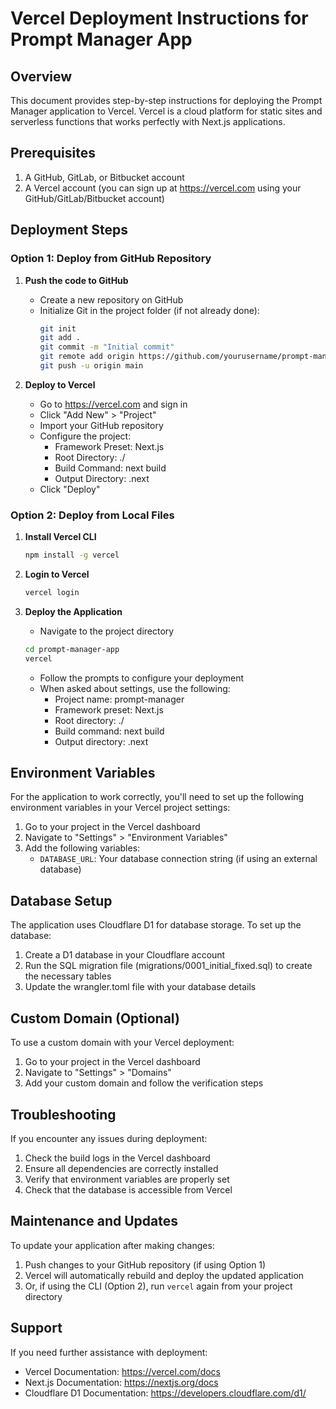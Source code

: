 # Vercel Deployment Instructions for Prompt Manager App

## Overview
This document provides step-by-step instructions for deploying the Prompt Manager application to Vercel. Vercel is a cloud platform for static sites and serverless functions that works perfectly with Next.js applications.

## Prerequisites
1. A GitHub, GitLab, or Bitbucket account
2. A Vercel account (you can sign up at https://vercel.com using your GitHub/GitLab/Bitbucket account)

## Deployment Steps

### Option 1: Deploy from GitHub Repository

1. **Push the code to GitHub**
   - Create a new repository on GitHub
   - Initialize Git in the project folder (if not already done):
     ```bash
     git init
     git add .
     git commit -m "Initial commit"
     git remote add origin https://github.com/yourusername/prompt-manager.git
     git push -u origin main
     ```

2. **Deploy to Vercel**
   - Go to https://vercel.com and sign in
   - Click "Add New" > "Project"
   - Import your GitHub repository
   - Configure the project:
     - Framework Preset: Next.js
     - Root Directory: ./
     - Build Command: next build
     - Output Directory: .next
   - Click "Deploy"

### Option 2: Deploy from Local Files

1. **Install Vercel CLI**
   ```bash
   npm install -g vercel
   ```

2. **Login to Vercel**
   ```bash
   vercel login
   ```

3. **Deploy the Application**
   - Navigate to the project directory
   ```bash
   cd prompt-manager-app
   vercel
   ```
   - Follow the prompts to configure your deployment
   - When asked about settings, use the following:
     - Project name: prompt-manager
     - Framework preset: Next.js
     - Root directory: ./
     - Build command: next build
     - Output directory: .next

## Environment Variables

For the application to work correctly, you'll need to set up the following environment variables in your Vercel project settings:

1. Go to your project in the Vercel dashboard
2. Navigate to "Settings" > "Environment Variables"
3. Add the following variables:
   - `DATABASE_URL`: Your database connection string (if using an external database)

## Database Setup

The application uses Cloudflare D1 for database storage. To set up the database:

1. Create a D1 database in your Cloudflare account
2. Run the SQL migration file (migrations/0001_initial_fixed.sql) to create the necessary tables
3. Update the wrangler.toml file with your database details

## Custom Domain (Optional)

To use a custom domain with your Vercel deployment:

1. Go to your project in the Vercel dashboard
2. Navigate to "Settings" > "Domains"
3. Add your custom domain and follow the verification steps

## Troubleshooting

If you encounter any issues during deployment:

1. Check the build logs in the Vercel dashboard
2. Ensure all dependencies are correctly installed
3. Verify that environment variables are properly set
4. Check that the database is accessible from Vercel

## Maintenance and Updates

To update your application after making changes:

1. Push changes to your GitHub repository (if using Option 1)
2. Vercel will automatically rebuild and deploy the updated application
3. Or, if using the CLI (Option 2), run `vercel` again from your project directory

## Support

If you need further assistance with deployment:
- Vercel Documentation: https://vercel.com/docs
- Next.js Documentation: https://nextjs.org/docs
- Cloudflare D1 Documentation: https://developers.cloudflare.com/d1/
